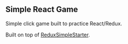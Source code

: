 ## Simple React Game

Simple click game built to practice React/Redux.

Built on top of [ReduxSimpleStarter](https://github.com/StephenGrider/ReduxSimpleStarter).
